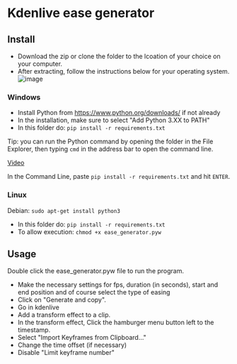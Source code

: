 # Kdenlive ease generator

## Install
* Download the zip or clone the folder to the lcoation of your choice on your computer.
* After extracting, follow the instructions below for your operating system.
![image](https://user-images.githubusercontent.com/95003834/232543469-c229a002-a6db-41ae-97d6-be9d44649748.png)

### Windows

* Install Python from https://www.python.org/downloads/ if not already
* In the installation, make sure to select "Add Python 3.XX to PATH"
* In this folder do: `pip install -r requirements.txt`

Tip: you can run the Python command by opening the folder in the File Explorer, then typing `cmd` in the address bar to open the command line.

[Video](https://i.imgur.com/vpQiKhF.mp4)

In the Command Line, paste `pip install -r requirements.txt` and hit `ENTER`.

### Linux

Debian: `sudo apt-get install python3`

* In this folder do: `pip install -r requirements.txt`
* To allow execution: `chmod +x ease_generator.pyw`

## Usage

Double click the ease_generator.pyw file to run the program.

* Make the necessary settings for fps, duration (in seconds), start and end position and of course select the type of easing
* Click on "Generate and copy".
* Go in kdenlive
* Add a transform effect to a clip.
* In the transform effect, Click the hamburger menu button left to the timestamp.
* Select "Import Keyframes from Clipboard..."
* Change the time offset (if necessary)
* Disable "Limit keyframe number"
